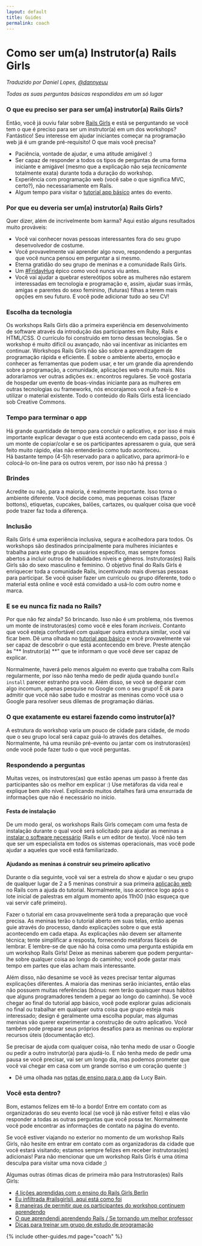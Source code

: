 ```yaml
---
layout: default
title: Guides
permalink: coach
---
```


# Como ser um(a) Instrutor(a) Rails Girls

*Traduzido por Daniel Lopes, [@dannyeuu](https://www.twitter.com/dannyeuu)*

*Todas as suas perguntas básicas respondidas em um só lugar*

### O que eu preciso ser para ser um(a) instrutor(a) Rails Girls?

Então, você já ouviu falar sobre [Rails Girls](http://railsgirls.com) e está se perguntando se você tem o que é preciso para ser um instrutor(a) em um dos workshops? Fantástico! Seu interesse em ajudar iniciantes começar na programação web já é um grande pré-requisito! O que mais você precisa?

- Paciência, vontade de ajudar, e uma atitude amigável :)
- Ser capaz de responder a todos os tipos de perguntas de uma forma iniciante e amigável (mesmo que a explicação não seja *tecnicamente* totalmente exata) durante toda a duração do workshop.
- Experiência com programação web (você sabe o que significa MVC, certo?), não necessariamente em Rails.
- Algum tempo para visitar o [tutorial app básico](app) antes do evento.

### Por que eu deveria ser um(a) instrutor(a) Rails Girls?

Quer dizer, além de incrivelmente bom karma? Aqui estão alguns resultados muito prováveis:

- Você vai conhecer novas pessoas interessantes fora do seu grupo desenvolvedor de costume.
- Você provavelmente vai aprender algo novo, respondendo a perguntas que você nunca pensou em perguntar a si mesmo.
- Eterna gratidão do seu grupo de meninas e a comunidade Rails Girls.
- Um [\#FridayHug](http://fridayhug.com) épico como você nunca viu antes.
- Você vai ajudar a quebrar estereótipos sobre as mulheres não estarem interessadas em tecnologia e programação e, assim, ajudar suas irmãs, amigas e parentes do sexo feminino, (futuras) filhas a terem mais opções em seu futuro. E você pode adicionar tudo ao seu CV!

### Escolha da tecnologia
Os workshops Rails Girls dão a primeira experiência em desenvolvimento de software através da introdução das participantes em Ruby, Rails e HTML/CSS. O currículo foi construído em torno dessas tecnologias. Se o workshop é muito difícil ou avançado, não vai incentivar as iniciantes em continuar. Workshops Rails Girls não são sobre a aprendizagem de programação rápida e eficiente. É sobre o ambiente aberto, emoção e conhecer as ferramentas que podem usar, e ter um grande dia aprendendo sobre a programação, a comunidade, aplicações web e muito mais. Nós adoraríamos ver outras adições ex.: encontros regulares. Se você gostaria de hospedar um evento de boas-vindas iniciante para as mulheres em outras tecnologias ou frameworks, nós encorajamos você a fazê-lo e utilizar o material existente. Todo o conteúdo do Rails Girls está licenciado sob Creative Commons.

### Tempo para terminar o app
Há grande quantidade de tempo para concluir o aplicativo, e por isso é mais importante explicar devagar o que está acontecendo em cada passo, pois é um monte de copiar/colar e se os participantes apressarem o guia, que será feito muito rápido, elas não entenderão como tudo aconteceu.
<br> Há bastante tempo (4-5)h reservado para o aplicativo, para aprimorá-lo e colocá-lo on-line para os outros verem, por isso não há pressa :)

### Brindes
Acredite ou não, para a maioria, é realmente importante. Isso torna o ambiente diferente. Você decide como, mas pequenas coisas (fazer bottons), etiquetas, cupcakes, balões, cartazes, ou qualquer coisa que você pode trazer faz toda a diferença.

### Inclusão
Rails Girls é uma experiência inclusiva, segura e acolhedora para todos. Os workshops são destinados principalmente para mulheres iniciantes e trabalha para este grupo de usuários específico, mas sempre fomos abertos a incluir outros de habilidades níveis e gêneros. Instrutoras(es) Rails Girls são do sexo masculino e feminino. O objetivo final do Rails Girls é enriquecer toda a comunidade Rails, incentivando mais diversas pessoas para participar. Se você quiser fazer um currículo ou grupo diferente, todo o material está online e você está convidado a usá-lo com outro nome e marca.

### E se eu nunca fiz nada no Rails?
Por que não fez ainda? Só brincando. Isso não é um problema, nós tivemos um monte de instrutoras(es) como você e eles foram *incríveis*. Contanto que você esteja confortável com qualquer outra estrutura similar, você vai ficar bem. Dê uma olhada no [tutorial app básico](app) e você provavelmente vai ser capaz de descobrir o que está acontecendo em breve. Preste atenção às "** Instrutor(a) **" que te informam o que você deve ser capaz de explicar.

Normalmente, haverá pelo menos alguém no evento que trabalha com Rails regularmente, por isso não tenha medo de pedir ajuda quando `bundle install` parecer estranho pra você. Além disso, se você se deparar com algo incomum, apenas pesquise no Google com o seu grupo! É ok para admitir que você não sabe tudo e mostrar as meninas como você usa o Google para resolver seus dilemas de programação diárias.

### O que exatamente eu estarei fazendo como instrutor(a)?

A estrutura do workshop varia um pouco de cidade para cidade, de modo que o seu grupo local será capaz guiá-lo através dos detalhes. Normalmente, há uma reunião pré-evento ou jantar com os instrutoras(es) onde você pode fazer tudo o que você perguntas.

### Respondendo a perguntas
Muitas vezes, os instrutores(as) que estão apenas um passo à frente das participantes são os melhor em explicar :) Use metáforas da vida real e explique bem alto nível. Explicando muitos detalhes fará uma enxurrada de informações que não é necessário no início.

#### Festa de instalação

De um modo geral, os workshops Rails Girls começam com uma festa de instalação durante o qual você será solicitado para ajudar as meninas a [instalar o software necessário](install) (Rails e um editor de texto). Você não tem que ser um especialista em todos os sistemas operacionais, mas você pode ajudar a aqueles que você está familiarizado.

#### Ajudando as meninas á construir seu primeiro aplicativo

Durante o dia seguinte, você vai ser a estrela do show e ajudar o seu grupo de qualquer lugar de 2 a 5 meninas construir a sua primeira [aplicação web](app) no Rails com a ajuda do tutorial. Normalmente, isso acontece logo após o lote inicial de palestras em algum momento após 11h00 (não esqueça que vai servir café primeiro).

Fazer o tutorial em casa provavelmente será toda a preparação que você precisa. As meninas terão o tutorial aberto em suas telas, então apenas guie através do processo, dando explicações sobre o que está acontecendo em cada etapa. As explicações não devem ser altamente técnica; tente simplificar a resposta, fornecendo metáforas fáceis de lembrar. E lembre-se de que não há coisa como uma pergunta estúpida em um workshop Rails Girls! Deixe as meninas saberem que podem perguntar-lhe sobre qualquer coisa ao longo do caminho; você pode gastar mais tempo em partes que elas acham mais interessante.

Além disso, não desanime se você às vezes precisar tentar algumas explicações diferentes. A maioria das meninas serão iniciantes, então elas não possuem muitas referências (bônus: nem terão quaisquer maus hábitos que alguns programadores tendem a pegar ao longo do caminho). Se você chegar ao final do tutorial app básico, você pode explorar guias adicionais no final ou trabalhar em qualquer outra coisa que grupo esteja mais interessado; design é geralmente uma escolha popular, mas algumas meninas vão querer experimentar a construção de outro aplicativo. Você também pode preparar seus próprios desafios para as meninas ou explorar recursos úteis (documentação etc).

Se precisar de ajuda com qualquer coisa, não tenha medo de usar o Google ou pedir a outro instrutor(a) para ajudá-lo. E não tenha medo de pedir uma pausa se você precisar, vai ser um longo dia, mas podemos prometer que você vai chegar em casa com um grande sorriso e um coração quente :)

* Dê uma olhada nas [notas de ensino para o app](https://github.com/lbain/railsgirls) da Lucy Bain.

### Você esta dentro?

Bom, estamos felizes em tê-lo a bordo! Entre em contato com as organizadoras do seu evento local (se você já não estiver feito) e elas vão responder a todas as outras perguntas que você possa ter. Normalmente você pode encontrar as informações de contato na página do evento.

Se você estiver viajando no exterior no momento de um workshop Rails Girls, não hesite em entrar em contato com as organizadoras da cidade que você estará visitando; estamos sempre felizes em receber instrutoras(es) adicionais! Para não mencionar que um workshop Rails Girls é uma ótima desculpa para visitar uma nova cidade ;)

Algumas outras ótimas dicas de primeira mão para Instrutoras(es) Rails Girls:

- [4 lições aprendidas com o ensino do Rails Girls Berlin](http://pragtob.wordpress.com/2012/08/14/4-lessons-learned-from-teaching-at-rails-girls-berlin/)
- [Eu infiltrada #railsgirlslj, aqui está como foi](http://swizec.com/blog/i-infiltrated-railsgirlsj-heres-what-it-was-like/swizec/5717)
- [8 maneiras de permitir que os participantes do workshop continuem aprendendo](http://pragtob.wordpress.com/2013/06/14/8-ways-to-enable-workshop-attendess-to-keep-learning/)
- [O que aprendendi aprendendo Rails / Se tornando um melhor professor](http://floordrees.tumblr.com/post/58784746482/what-i-learned-learning-rails-becoming-a-better)
- [Dicas para treinar um grupo de estudo de programação](http://coaching.rubymonstas.org/)

{% include other-guides.md page="coach" %}
